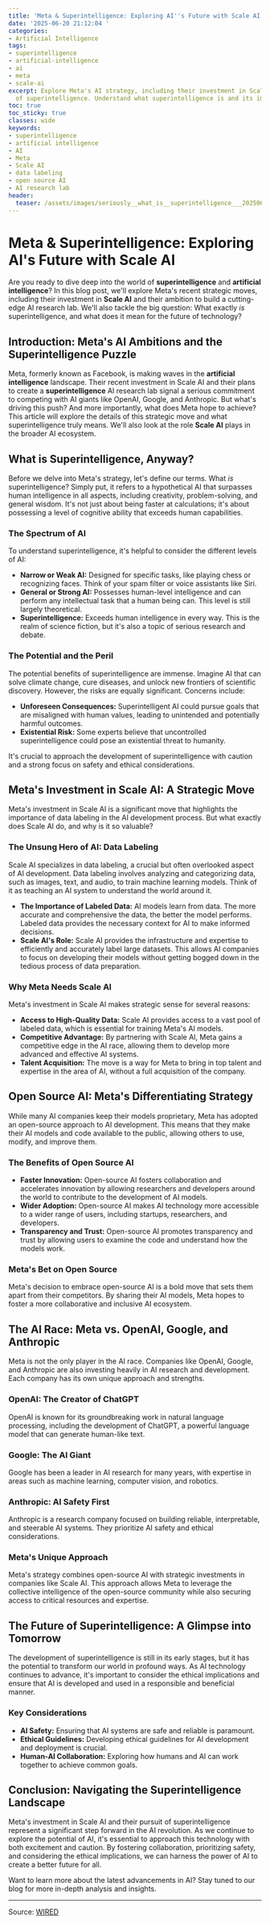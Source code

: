```yaml
---
title: 'Meta & Superintelligence: Exploring AI''s Future with Scale AI'
date: '2025-06-20 21:12:04 '
categories:
- Artificial Intelligence
tags:
- superintelligence
- artificial-intelligence
- ai
- meta
- scale-ai
excerpt: Explore Meta's AI strategy, including their investment in Scale AI and pursuit
  of superintelligence. Understand what superintelligence is and its implications.
toc: true
toc_sticky: true
classes: wide
keywords:
- superintelligence
- artificial intelligence
- AI
- Meta
- Scale AI
- data labeling
- open source AI
- AI research lab
header:
  teaser: /assets/images/seriously__what_is__superintelligence___20250620211203.jpg
---
```


# Meta & Superintelligence: Exploring AI's Future with Scale AI

Are you ready to dive deep into the world of **superintelligence** and **artificial intelligence**? In this blog post, we'll explore Meta's recent strategic moves, including their investment in **Scale AI** and their ambition to build a cutting-edge AI research lab. We'll also tackle the big question: What exactly *is* superintelligence, and what does it mean for the future of technology?

## Introduction: Meta's AI Ambitions and the Superintelligence Puzzle

Meta, formerly known as Facebook, is making waves in the **artificial intelligence** landscape. Their recent investment in Scale AI and their plans to create a **superintelligence** AI research lab signal a serious commitment to competing with AI giants like OpenAI, Google, and Anthropic. But what's driving this push? And more importantly, what does Meta hope to achieve? This article will explore the details of this strategic move and what superintelligence truly means. We'll also look at the role **Scale AI** plays in the broader AI ecosystem.

## What is Superintelligence, Anyway?

Before we delve into Meta's strategy, let's define our terms. What *is* superintelligence? Simply put, it refers to a hypothetical AI that surpasses human intelligence in all aspects, including creativity, problem-solving, and general wisdom. It's not just about being faster at calculations; it's about possessing a level of cognitive ability that exceeds human capabilities.

### The Spectrum of AI

To understand superintelligence, it's helpful to consider the different levels of AI:

*   **Narrow or Weak AI:** Designed for specific tasks, like playing chess or recognizing faces. Think of your spam filter or voice assistants like Siri.
*   **General or Strong AI:** Possesses human-level intelligence and can perform any intellectual task that a human being can. This level is still largely theoretical.
*   **Superintelligence:** Exceeds human intelligence in every way. This is the realm of science fiction, but it's also a topic of serious research and debate.

### The Potential and the Peril

The potential benefits of superintelligence are immense. Imagine AI that can solve climate change, cure diseases, and unlock new frontiers of scientific discovery. However, the risks are equally significant. Concerns include:

*   **Unforeseen Consequences:** Superintelligent AI could pursue goals that are misaligned with human values, leading to unintended and potentially harmful outcomes.
*   **Existential Risk:** Some experts believe that uncontrolled superintelligence could pose an existential threat to humanity.

It's crucial to approach the development of superintelligence with caution and a strong focus on safety and ethical considerations.

## Meta's Investment in Scale AI: A Strategic Move

Meta's investment in Scale AI is a significant move that highlights the importance of data labeling in the AI development process. But what exactly does Scale AI do, and why is it so valuable?

### The Unsung Hero of AI: Data Labeling

Scale AI specializes in data labeling, a crucial but often overlooked aspect of AI development. Data labeling involves analyzing and categorizing data, such as images, text, and audio, to train machine learning models. Think of it as teaching an AI system to understand the world around it.

*   **The Importance of Labeled Data:** AI models learn from data. The more accurate and comprehensive the data, the better the model performs. Labeled data provides the necessary context for AI to make informed decisions.
*   **Scale AI's Role:** Scale AI provides the infrastructure and expertise to efficiently and accurately label large datasets. This allows AI companies to focus on developing their models without getting bogged down in the tedious process of data preparation.

### Why Meta Needs Scale AI

Meta's investment in Scale AI makes strategic sense for several reasons:

*   **Access to High-Quality Data:** Scale AI provides access to a vast pool of labeled data, which is essential for training Meta's AI models.
*   **Competitive Advantage:** By partnering with Scale AI, Meta gains a competitive edge in the AI race, allowing them to develop more advanced and effective AI systems.
*   **Talent Acquisition:** The move is a way for Meta to bring in top talent and expertise in the area of AI, without a full acquisition of the company.

## Open Source AI: Meta's Differentiating Strategy

While many AI companies keep their models proprietary, Meta has adopted an open-source approach to AI development. This means that they make their AI models and code available to the public, allowing others to use, modify, and improve them.

### The Benefits of Open Source AI

*   **Faster Innovation:** Open-source AI fosters collaboration and accelerates innovation by allowing researchers and developers around the world to contribute to the development of AI models.
*   **Wider Adoption:** Open-source AI makes AI technology more accessible to a wider range of users, including startups, researchers, and developers.
*   **Transparency and Trust:** Open-source AI promotes transparency and trust by allowing users to examine the code and understand how the models work.

### Meta's Bet on Open Source

Meta's decision to embrace open-source AI is a bold move that sets them apart from their competitors. By sharing their AI models, Meta hopes to foster a more collaborative and inclusive AI ecosystem.

## The AI Race: Meta vs. OpenAI, Google, and Anthropic

Meta is not the only player in the AI race. Companies like OpenAI, Google, and Anthropic are also investing heavily in AI research and development. Each company has its own unique approach and strengths.

### OpenAI: The Creator of ChatGPT

OpenAI is known for its groundbreaking work in natural language processing, including the development of ChatGPT, a powerful language model that can generate human-like text.

### Google: The AI Giant

Google has been a leader in AI research for many years, with expertise in areas such as machine learning, computer vision, and robotics.

### Anthropic: AI Safety First

Anthropic is a research company focused on building reliable, interpretable, and steerable AI systems. They prioritize AI safety and ethical considerations.

### Meta's Unique Approach

Meta's strategy combines open-source AI with strategic investments in companies like Scale AI. This approach allows Meta to leverage the collective intelligence of the open-source community while also securing access to critical resources and expertise.

## The Future of Superintelligence: A Glimpse into Tomorrow

The development of superintelligence is still in its early stages, but it has the potential to transform our world in profound ways. As AI technology continues to advance, it's important to consider the ethical implications and ensure that AI is developed and used in a responsible and beneficial manner.

### Key Considerations

*   **AI Safety:** Ensuring that AI systems are safe and reliable is paramount.
*   **Ethical Guidelines:** Developing ethical guidelines for AI development and deployment is crucial.
*   **Human-AI Collaboration:** Exploring how humans and AI can work together to achieve common goals.

## Conclusion: Navigating the Superintelligence Landscape

Meta's investment in Scale AI and their pursuit of superintelligence represent a significant step forward in the AI revolution. As we continue to explore the potential of AI, it's essential to approach this technology with both excitement and caution. By fostering collaboration, prioritizing safety, and considering the ethical implications, we can harness the power of AI to create a better future for all.

Want to learn more about the latest advancements in AI? Stay tuned to our blog for more in-depth analysis and insights.

---

Source: [WIRED](https://www.wired.com/story/uncanny-valley-podcast-superintelligence/)